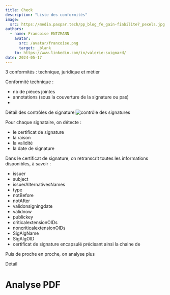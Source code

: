 ```yaml
---
title: Check
description: "Liste des conformités"
image:
  src: https://media.paxpar.tech/pp_blog_fe_gain-fiabilite7_pexels.jpg
authors:
  - name: Francoise ENTZMANN
    avatar:
      src: /avatar/francoise.png
      target: _blank
    to: https://www.linkedin.com/in/valerie-suignard/
date: 2024-05-17
---
```


3 conformités : technique, juridique et métier

Conformité technique :
- nb de pièces jointes
- annotations (sous la couverture de la signature ou pas)
- 


Détail des contrôles de signature
![contrôle des signatures](/images/image.png)


Pour chaque signataire, on détecte :
- le certificat de signature
- la raison
- la validité
- la date de signature

Dans le certificat de signature, on retranscrit toutes les informations disponibles, à savoir :
- issuer
- subject
- issuerAlternativesNames
- type
- notBefore
- notAfter
- validonsigningdate
- validnow
- publickey
- criticalextensionOIDs
- noncriticalextensionOIDs
- SigAlgName
- SigAlgOID
- certificat de signature encapsulé
précisant ainsi la chaine de 


Puis de proche en proche, on analyse plus




Détail 
# Analyse PDF


